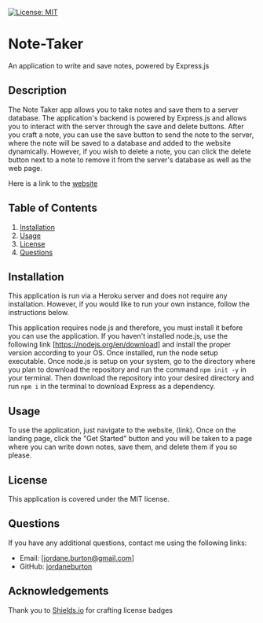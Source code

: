 [![License: MIT](https://img.shields.io/badge/License-MIT-yellow.svg)](https://opensource.org/licenses/MIT)

# Note-Taker
An application to write and save notes, powered by Express.js

## Description

The Note Taker app allows you to take notes and save them to a server database. The application's backend is powered by Express.js and allows you to interact with the server through the save and delete buttons. After you craft a note, you can use the save button to send the note to the server, where the note will be saved to a database and added to the website dynamically. However, if you wish to delete a note, you can click the delete button next to a note to remove it from the server's database as well as the web page.

Here is a link to the [website](https://note-taker-jburton-dc703135d3fb.herokuapp.com/)

## Table of Contents 
1. [Installation](#install)
2. [Usage](#usage)
3. [License](#license)
4. [Questions](#questions)

## <a id='install'>Installation</a>

This application is run via a Heroku server and does not require any installation. However, if you would like to run your own instance, follow the instructions below.

This application requires node.js and therefore, you must install it before you can use the application. If you haven't installed node.js, use the following link [https://nodejs.org/en/download] and install the proper version according to your OS. Once installed, run the node setup executable. Once node.js is setup on your system, go to the directory where you plan to download the repository and run the command `npm init -y` in your terminal. Then download the repository into your desired directory and run `npm i` in the terminal to download Express as a dependency.

## <a id='usage'>Usage</a>

To use the application, just navigate to the website, (link). Once on the landing page, click the "Get Started" button and you will be taken to a page where you can write down notes, save them, and delete them if you so please.

## <a id='license'>License</a>

This application is covered under the MIT license.

## <a id='questions'>Questions</a>

If you have any additional questions, contact me using the following links:
- Email: [jordane.burton@gmail.com]
- GitHub: [jordaneburton](https://github.com/jordaneburton)

## Acknowledgements

Thank you to [Shields.io](https://shields.io/) for crafting license badges